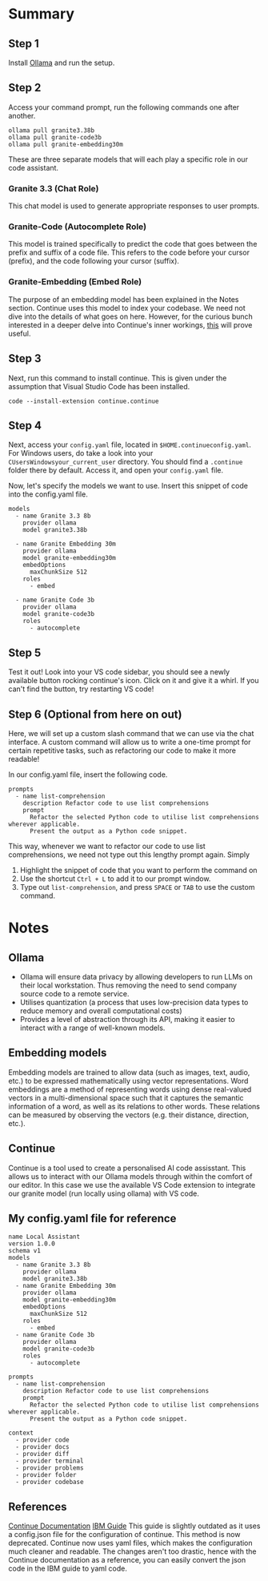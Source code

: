# Summary
## Step 1
Install [Ollama](httpsollama.comdownload) and run the setup.
## Step 2
Access your command prompt, run the following commands one after another.
```
ollama pull granite3.38b
ollama pull granite-code3b
ollama pull granite-embedding30m
```

These are three separate models that will each play a specific role in our code assistant.
 ### Granite 3.3 (Chat Role)  
  This chat model is used to generate appropriate responses to user prompts.
 ### Granite-Code (Autocomplete Role)
  This model is trained specifically to predict the code that goes between the prefix and suffix of a code file. This refers to the code before your cursor (prefix), and the code following your cursor (suffix).
 ### Granite-Embedding (Embed Role)
 The purpose of an embedding model has been explained in the Notes section. Continue uses this model to index your codebase. We need not dive into the details of what goes on here. However, for the curious bunch interested in a deeper delve into Continue's inner workings, [this](httpsdocs.continue.devcustomizedeep-divescodebase) will prove useful.

## Step 3
Next, run this command to install continue. This is given under the assumption that Visual Studio Code has been installed.
```
code --install-extension continue.continue
```

## Step 4
Next, access your `config.yaml` file, located in `$HOME.continueconfig.yaml`.
 For Windows users, do take a look into your `CUsersWindowsyour_current_user` directory. You should find a `.continue` folder there by default. Access it, and open your `config.yaml` file.

Now, let's specify the models we want to use. Insert this snippet of code into the config.yaml file.
```
models
  - name Granite 3.3 8b
    provider ollama
    model granite3.38b

  - name Granite Embedding 30m
    provider ollama
    model granite-embedding30m
    embedOptions
      maxChunkSize 512
    roles
      - embed

  - name Granite Code 3b
    provider ollama
    model granite-code3b
    roles
      - autocomplete
```

## Step 5
Test it out! Look into your VS code sidebar, you should see a newly available button rocking continue's icon. Click on it and give it a whirl.
 If you can't find the button, try restarting VS code!

## Step 6 (Optional from here on out)
Here, we will set up a custom slash command that we can use via the chat interface. A custom command will allow us to write a one-time prompt for certain repetitive tasks, such as refactoring our code to make it more readable!

In our config.yaml file, insert the following code.
```
prompts
  - name list-comprehension
    description Refactor code to use list comprehensions
    prompt 
      Refactor the selected Python code to utilise list comprehensions wherever applicable.
      Present the output as a Python code snippet.
```
This way, whenever we want to refactor our code to use list comprehensions, we need not type out this lengthy prompt again.
Simply
1. Highlight the snippet of code that you want to perform the command on
2. Use the shortcut `Ctrl + L` to add it to our prompt window.
3. Type out `list-comprehension`, and press `SPACE` or `TAB` to use the custom command.


# Notes
## Ollama
- Ollama will ensure data privacy by allowing developers to run LLMs on their local workstation. Thus removing the need to send company source code to a remote service.
- Utilises quantization (a process that uses low-precision data types to reduce memory and overall computational costs)
- Provides a level of abstraction through its API, making it easier to interact with a range of well-known models.

## Embedding models
Embedding models are trained to allow data (such as images, text, audio, etc.) to be expressed mathematically using vector representations. Word embeddings are a method of representing words using dense real-valued vectors in a multi-dimensional space such that it captures the semantic information of a word, as well as its relations to other words. These relations can be measured by observing the vectors (e.g. their distance, direction, etc.).

## Continue
Continue is a tool used to create a personalised AI code assisstant. This allows us to interact with our Ollama models through within the comfort of our editor. In this case we use the available VS Code extension to integrate our granite model (run locally using ollama) with VS code.

## My config.yaml file for reference
```
name Local Assistant
version 1.0.0
schema v1
models
  - name Granite 3.3 8b
    provider ollama
    model granite3.38b
  - name Granite Embedding 30m
    provider ollama
    model granite-embedding30m
    embedOptions
      maxChunkSize 512
    roles
      - embed
  - name Granite Code 3b
    provider ollama
    model granite-code3b
    roles
      - autocomplete

prompts
  - name list-comprehension
    description Refactor code to use list comprehensions
    prompt 
      Refactor the selected Python code to utilise list comprehensions wherever applicable.
      Present the output as a Python code snippet.

context
  - provider code
  - provider docs
  - provider diff
  - provider terminal
  - provider problems
  - provider folder
  - provider codebase
```

## References
 [Continue Documentation](httpsdocs.continue.devreference)
 [IBM Guide](httpsdeveloper.ibm.comtutorialsawb-local-ai-copilot-ibm-granite-code-ollama-continue)
 This guide is slightly outdated as it uses a config.json file for the configuration of continue. This method is now deprecated. Continue now uses yaml files, which makes the configuration much cleaner and readable. The changes aren't too drastic, hence with the Continue documentation as a reference, you can easily convert the json code in the IBM guide to yaml code. 